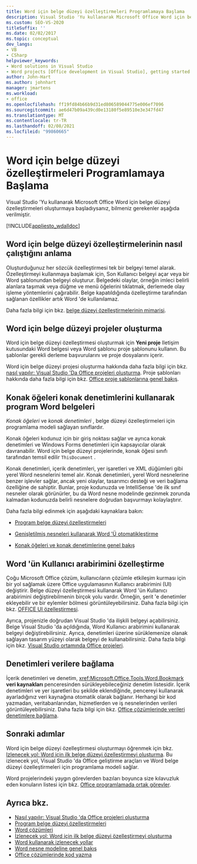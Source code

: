 ```yaml
---
title: Word için belge düzeyi özelleştirmeleri Programlamaya Başlama
description: Visual Studio 'Yu kullanarak Microsoft Office Word için belge düzeyi özelleştirmeleri oluşturmaya başlamak üzere bilmeniz gerekenleri öğrenin.
ms.custom: SEO-VS-2020
titleSuffix: ''
ms.date: 02/02/2017
ms.topic: conceptual
dev_langs:
- VB
- CSharp
helpviewer_keywords:
- Word solutions in Visual Studio
- Word projects [Office development in Visual Studio], getting started
author: John-Hart
ms.author: johnhart
manager: jmartens
ms.workload:
- office
ms.openlocfilehash: ff19fd84b66b9d31ed806589044775e006ef7096
ms.sourcegitcommit: ae6d47b09a439cd0e13180f5e89510e3e347fd47
ms.translationtype: MT
ms.contentlocale: tr-TR
ms.lasthandoff: 02/08/2021
ms.locfileid: "99860665"
---
```

# <a name="get-started-programming-document-level-customizations-for-word"></a>Word için belge düzeyi özelleştirmeleri Programlamaya Başlama
  Visual Studio 'Yu kullanarak Microsoft Office Word için belge düzeyi özelleştirmeleri oluşturmaya başladıysanız, bilmeniz gerekenler aşağıda verilmiştir.

 [!INCLUDE[appliesto_wdalldoc](../vsto/includes/appliesto-wdalldoc-md.md)]

## <a name="understand-how-document-level-customizations-for-word-work"></a>Word için belge düzeyi özelleştirmelerinin nasıl çalıştığını anlama
 Oluşturduğunuz her sözcük özelleştirmesi tek bir belgeyi temel alarak. Özelleştirmeyi kullanmaya başlamak için, Son Kullanıcı belgeyi açar veya bir Word şablonundan belgeyi oluşturur. Belgedeki olaylar, örneğin imleci belirli alanlara taşımak veya düğme ve menü öğelerini tıklatmak, derlemede olay işleme yöntemlerini çağırabilir. Belge kapatıldığında özelleştirme tarafından sağlanan özellikler artık Word 'de kullanılamaz.

 Daha fazla bilgi için bkz. [belge düzeyi özelleştirmelerinin mimarisi](../vsto/architecture-of-document-level-customizations.md).

## <a name="create-document-level-projects-for-word"></a>Word için belge düzeyi projeler oluşturma
 Word için belge düzeyi özelleştirmesi oluşturmak için **Yeni proje** Iletişim kutusundaki Word belgesi veya Word şablonu proje şablonunu kullanın. Bu şablonlar gerekli derleme başvurularını ve proje dosyalarını içerir.

 Word için belge düzeyi projesi oluşturma hakkında daha fazla bilgi için bkz. [nasıl yapılır: Visual Studio 'Da Office projeleri oluşturma](../vsto/how-to-create-office-projects-in-visual-studio.md). Proje şablonları hakkında daha fazla bilgi için bkz. [Office proje şablonlarına genel bakış](../vsto/office-project-templates-overview.md).

## <a name="program-word-documents-by-using-host-items-host-controls"></a>Konak öğeleri konak denetimlerini kullanarak program Word belgeleri
 *Konak öğeleri* ve *konak denetimleri* , belge düzeyi özelleştirmeleri için programlama modeli sağlayan sınıflardır.

 Konak öğeleri kodunuz için bir giriş noktası sağlar ve ayrıca konak denetimleri ve Windows Forms denetimleri için kapsayıcılar olarak davranabilir. Word için belge düzeyi projelerinde, konak öğesi sınıfı tarafından temsil edilir `ThisDocument` .

 Konak denetimleri, içerik denetimleri, yer işaretleri ve XML düğümleri gibi yerel Word nesnelerini temel alır. Konak denetimleri, yerel Word nesnelerine benzer işlevler sağlar, ancak yeni olaylar, tasarımcı desteği ve veri bağlama özelliğine de sahiptir. Bunlar, proje kodunuzda ve IntelliSense 'de ilk sınıf nesneler olarak görünürler, bu da Word nesne modelinde gezinmek zorunda kalmadan kodunuzda belirli nesnelere doğrudan başvurmayı kolaylaştırır.

 Daha fazla bilgi edinmek için aşağıdaki kaynaklara bakın:

- [Program belge düzeyi özelleştirmeleri](../vsto/programming-document-level-customizations.md)

- [Genişletilmiş nesneleri kullanarak Word 'Ü otomatikleştirme](../vsto/automating-word-by-using-extended-objects.md)

- [Konak öğeleri ve konak denetimlerine genel bakış](../vsto/host-items-and-host-controls-overview.md)

## <a name="customize-the-user-interface-of-word"></a>Word 'ün Kullanıcı arabirimini özelleştirme
 Çoğu Microsoft Office çözüm, kullanıcıların çözümle etkileşim kurması için bir yol sağlamak üzere Office uygulamasının Kullanıcı arabirimini (UI) değiştirir. Belge düzeyi özelleştirmesi kullanarak Word 'ün Kullanıcı arabirimini değiştirebilmenin birçok yolu vardır. Örneğin, şerit 'e denetimler ekleyebilir ve bir eylemler bölmesi görüntüleyebilirsiniz. Daha fazla bilgi için bkz. [OFFICE UI özelleştirmesi](../vsto/office-ui-customization.md).

 Ayrıca, projenizle doğrudan Visual Studio 'da ilişkili belgeyi açabilirsiniz. Belge Visual Studio 'da açıldığında, Word Kullanıcı arabirimini kullanarak belgeyi değiştirebilirsiniz. Ayrıca, denetimleri üzerine sürüklemenize olanak sağlayan tasarım yüzeyi olarak belgeyi de kullanabilirsiniz. Daha fazla bilgi için bkz. [Visual Studio ortamında Office projeleri](../vsto/office-projects-in-the-visual-studio-environment.md).

## <a name="bind-controls-to-data"></a>Denetimleri verilere bağlama
 İçerik denetimleri ve denetim, <xref:Microsoft.Office.Tools.Word.Bookmark> **veri kaynakları** penceresinden sürükleyebileceğiniz denetim listesidir. İçerik denetimleri ve yer işaretleri bu şekilde eklendiğinde, pencereyi kullanarak ayarladığınız veri kaynağına otomatik olarak bağlanır. Herhangi bir kod yazmadan, veritabanlarından, hizmetlerden ve iş nesnelerinden verileri görüntüleyebilirsiniz. Daha fazla bilgi için bkz. [Office çözümlerinde verileri denetimlere bağlama](../vsto/binding-data-to-controls-in-office-solutions.md).

## <a name="next-steps"></a>Sonraki adımlar
 Word için belge düzeyi özelleştirmesi oluşturmayı öğrenmek için bkz. [Izlenecek yol: Word için ilk belge düzeyi özelleştirmeyi oluşturma](../vsto/walkthrough-creating-your-first-document-level-customization-for-word.md). Bu izlenecek yol, Visual Studio 'da Office geliştirme araçları ve Word belge düzeyi özelleştirmeleri için programlama modeli sağlar.

 Word projelerindeki yaygın görevlerden bazıları boyunca size kılavuzluk eden konuların listesi için bkz. [Office programlamada ortak görevler](../vsto/common-tasks-in-office-programming.md).

## <a name="see-also"></a>Ayrıca bkz.
- [Nasıl yapılır: Visual Studio 'da Office projeleri oluşturma](../vsto/how-to-create-office-projects-in-visual-studio.md)
- [Program belge düzeyi özelleştirmeleri](../vsto/programming-document-level-customizations.md)
- [Word çözümleri](../vsto/word-solutions.md)
- [İzlenecek yol: Word için ilk belge düzeyi özelleştirmeyi oluşturma](../vsto/walkthrough-creating-your-first-document-level-customization-for-word.md)
- [Word kullanarak izlenecek yollar](../vsto/walkthroughs-using-word.md)
- [Word nesne modeline genel bakış](../vsto/word-object-model-overview.md)
- [Office çözümlerinde kod yazma](../vsto/writing-code-in-office-solutions.md)

